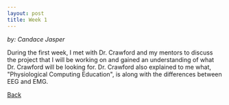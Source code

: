 ```yaml
---
layout: post
title: Week 1
---
```

_by: Candace Jasper_

During the first week, I met with Dr. Crawford and my mentors to discuss the project 
that I will be working on and gained an understanding of what Dr. Crawford will be looking for. 
Dr. Crawford also explained to me what, "Physiological Computing Education", is along 
with the differences between EEG and EMG.

[Back](./)
